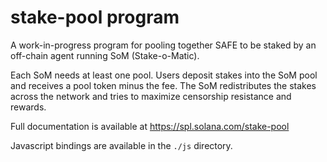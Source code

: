 # stake-pool program

A work-in-progress program for pooling together SAFE to be staked by an off-chain
agent running SoM (Stake-o-Matic).

Each SoM needs at least one pool.  Users deposit stakes into the SoM pool
and receives a pool token minus the fee.  The SoM redistributes the stakes
across the network and tries to maximize censorship resistance and rewards.

Full documentation is available at https://spl.solana.com/stake-pool

Javascript bindings are available in the `./js` directory.
